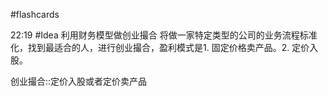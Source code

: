 #flashcards 

22:19 #Idea 利用财务模型做创业撮合
将做一家特定类型的公司的业务流程标准化，找到最适合的人，进行创业撮合，盈利模式是1. 固定价格卖产品。2. 定价入股。

创业撮合::定价入股或者定价卖产品
<!--SR:!2022-12-25,4,270-->